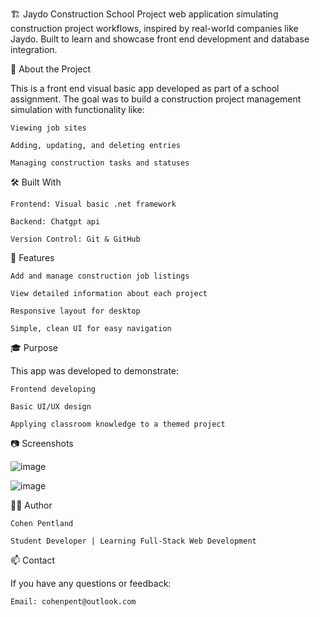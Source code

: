 🏗️ Jaydo Construction School Project
 web application simulating construction project workflows, inspired by real-world companies like Jaydo. Built to learn and showcase front end development and database integration.
 
📘 About the Project

This is a front end visual basic app developed as part of a school assignment. The goal was to build a construction project management simulation with functionality like:

    Viewing job sites

    Adding, updating, and deleting entries

    Managing construction tasks and statuses

🛠️ Built With

    Frontend: Visual basic .net framework

    Backend: Chatgpt api

    Version Control: Git & GitHub

🚀 Features

    Add and manage construction job listings

    View detailed information about each project

    Responsive layout for desktop

    Simple, clean UI for easy navigation

🎓 Purpose

This app was developed to demonstrate:

    Frontend developing

    Basic UI/UX design

    Applying classroom knowledge to a themed project

📷 Screenshots

![image](https://github.com/user-attachments/assets/a275fb7e-523a-44dd-861f-302c7fc14b59)


![image](https://github.com/user-attachments/assets/2ebf0f6b-1412-4546-a562-bd29c34d7ac2)



🙋‍♂️ Author

    Cohen Pentland

    Student Developer | Learning Full-Stack Web Development

📫 Contact

If you have any questions or feedback:

    Email: cohenpent@outlook.com
